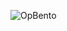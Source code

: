 ![OpBento](https://firebasestorage.googleapis.com/v0/b/smartkaksha-fe32c.appspot.com/o/opbento%2FShreyasDr71996db.png?alt=media)
